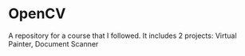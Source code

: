 # OpenCV

A repository for a course that I followed. It includes 2 projects: Virtual Painter, Document Scanner
